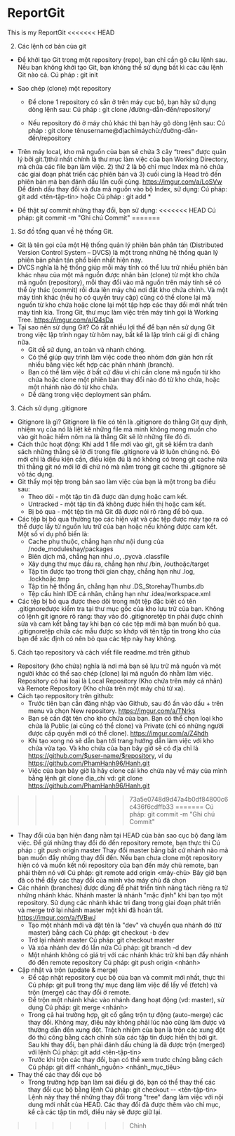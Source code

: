 ﻿# ReportGit
This is my ReportGit
<<<<<<< HEAD

2. Các lệnh cơ bản của git
 + Để khởi tạo Git trong một repository (repo), bạn chỉ cần gõ câu lệnh sau. Nếu bạn không khởi tạo Git, bạn không thể sử dụng bất kì các câu lệnh Git nào cả.
    Cú pháp : git init


 + Sao chép (clone) một repository
   - Để clone 1 repository có sẵn ở trên máy cục bộ, bạn hãy sử dụng dòng lệnh sau:
      Cú pháp : git clone /đường-dẫn-đến/repository/

   - Nếu repository đó ở máy chủ khác thì bạn hãy gõ dòng lệnh sau:
      Cú pháp : git clone tênusername@địachỉmáychủ:/đường-dẫn-đến/repository


  + Trên máy local, kho mã nguồn của bạn sẽ chứa 3 cây “trees” được quản lý bởi git.1)thứ nhất chính là thư mục làm việc của bạn Working Directory, mà chứa các file bạn làm việc. 2) thứ 2 là bộ chỉ mục Index mà nó chứa các giai đoạn phát triển các phiên bản và 3) cuối cùng là Head trỏ đến phiên bản mà bạn đánh dấu lần cuối cùng.
       https://imgur.com/a/LoSVw
     Để đánh dấu thay đổi và đưa mã nguồn vào bộ Index, sử dụng:
       Cú pháp: git add <tên-tập-tin>
     hoặc
       Cú pháp : git add *

   - Để thật sự commit những thay đổi, bạn sử dụng:
<<<<<<< HEAD
     Cú pháp: git commit -m "Ghi chú Commit"
=======
1. Sơ đồ tổng quan về hệ thống Git.
- Git là tên gọi của một Hệ thống quản lý phiên bản phân tán (Distributed Version Control System – DVCS) là một trong những hệ thống quản lý phiên bản phân tán phổ biến nhất hiện nay.
- DVCS nghĩa là hệ thống giúp mỗi máy tính có thể lưu trữ nhiều phiên bản khác nhau của một mã nguồn được nhân bản (clone) từ một kho chứa mã nguồn (repository), mỗi thay đổi vào mã nguồn trên máy tính sẽ có thể ủy thác (commit) rồi đưa lên máy chủ nơi đặt kho chứa chính. Và một máy tính khác (nếu họ có quyền truy cập) cũng có thể clone lại mã nguồn từ kho chứa hoặc clone lại một tập hợp các thay đổi mới nhất trên máy tính kia. Trong Git, thư mục làm việc trên máy tính gọi là Working Tree.
 https://imgur.com/a/Q4sDa
- Tại sao nên sử dụng Git?
  Có rất nhiều lợi thế để bạn nên sử dụng Git trong việc lập trình ngay từ hôm nay, bất kể là lập trình cái gì đi chăng nữa.
  + Git dễ sử dụng, an toàn và nhanh chóng.
  + Có thể giúp quy trình làm việc code theo nhóm đơn giản hơn rất nhiều bằng việc kết hợp các phân nhánh (branch).
  + Bạn có thể làm việc ở bất cứ đâu vì chỉ cần clone mã nguồn từ kho chứa hoặc clone một phiên bản thay đổi nào đó từ kho chứa, hoặc một nhánh nào đó từ kho chứa.
  + Dễ dàng trong việc deployment sản phẩm.
3. Cách sử dụng .gitignore
- Gitignore là gì?
  Gitignore là file có tên là .gitignore do thằng Git quy định, nhiệm vụ của nó là liệt kê những file mà mình không mong muốn cho vào git hoặc hiểm nôm na là thằng Git sẽ lờ những file đó đi.
- Cách thức hoạt động: Khi add 1 file mới vào git, git sẽ kiểm tra danh sách những thằng sẽ lờ đi trong file .gitignore và lờ luôn chúng nó. Đó mới chỉ là điều kiện cần, điều kiện đủ là nó không có trong git cache nữa thì thằng git nó mới lờ đi chứ nó mà nằm trong git cache thì .gitignore sẽ vô tác dụng.
- Git thấy mọi tệp trong bản sao làm việc của bạn là một trong ba điều sau:
  + Theo dõi - một tập tin đã được dàn dựng hoặc cam kết.
  + Untracked - một tập tin đã không được hiển thị hoặc cam kết. 
  + Bị bỏ qua - một tệp tin mà Git đã được nói rõ ràng để bỏ qua.
- Các tệp bị bỏ qua thường tạo các hiện vật và các tệp được máy tạo ra có thể được lấy từ nguồn lưu trữ của bạn hoặc nếu không được cam kết. Một số ví dụ phổ biến là:
  + Cache phụ thuộc, chẳng hạn như nội dung của /node_moduleshay/packages
  + Biên dịch mã, chẳng hạn như .o, .pycvà .classfile
  + Xây dựng thư mục đầu ra, chẳng hạn như /bin, /outhoặc/target
  + Tập tin được tạo trong thời gian chạy, chẳng hạn như .log, .lockhoặc.tmp
  + Tập tin hệ thống ẩn, chẳng hạn như .DS_StorehayThumbs.db
  + Tệp cấu hình IDE cá nhân, chẳng hạn như .idea/workspace.xml
- Các tệp bị bỏ qua được theo dõi trong một tệp đặc biệt có tên .gitignoređược kiểm tra tại thư mục gốc của kho lưu trữ của bạn. Không có lệnh git ignore rõ ràng: thay vào đó .gitignoretệp tin phải được chỉnh sửa và cam kết bằng tay khi bạn có các tệp mới mà bạn muốn bỏ qua. .gitignoretệp chứa các mẫu được so khớp với tên tập tin trong kho của bạn để xác định có nên bỏ qua các tệp này hay không.
5. Cách tạo repository và cách viết file readme.md trên github
- Repository (kho chứa) nghĩa là nơi mà bạn sẽ lưu trữ mã nguồn và một người khác có thể sao chép (clone) lại mã nguồn đó nhằm làm việc. Repository có hai loại là Local Repository (Kho chứa trên máy cá nhân) và Remote Repository (Kho chứa trên một máy chủ từ xa).
- Cách tạo reppository trên github:
  + Trước tiên bạn cần đăng nhập vào Github, sau đó ấn vào dấu + trên menu và chọn New repository.
		https://imgur.com/a/TNrks
  + Bạn sẽ cần đặt tên cho kho chứa của bạn. Bạn có thể chọn loại kho chứa là Public (ai cũng có thể clone) và Private (chỉ có những người được cấp quyền mới có thể clone).
         	https://imgur.com/a/Z4hdh
  + Khi tạo xong nó sẽ dẫn bạn tới trang hướng dẫn làm việc với kho chứa vừa tạo. Và kho chứa của bạn bây giờ sẽ có địa chỉ là https://github.com/$user-name/$repository, ví dụ https://github.com/PhamHanh96/Hanh.git
  + Việc của bạn bây giờ là hãy clone cái kho chứa này về máy của mình bằng lệnh git clone địa_chỉ
		vd: git clone https://github.com/PhamHanh96/Hanh.git
  
>>>>>>> 73a5e0748d9d47a4b0df84800c6c436f6cdffb33
=======
       Cú pháp: git commit -m "Ghi chú Commit"
  
  + Thay đổi của bạn hiện đang nằm tại HEAD của bản sao cục bộ đang làm việc. Để gửi những thay đổi đó đến repository remote, bạn thực thi
      Cú pháp : git push origin master
    Thay đổi master bằng bất cứ nhánh nào mà bạn muốn đầy những thay đổi đến.
    Nếu bạn chưa clone một repository hiện có và muốn kết nối repository của bạn đến máy chủ remote, bạn phải thêm nó với
     Cú pháp: git remote add origin <máy-chủ>
    Bây giờ bạn đã có thể đẩy các thay đổi của mình vào máy chủ đã chọn
  + Các nhánh (branches) được dùng để phát triển tính năng tách riêng ra từ những nhánh khác. Nhánh master là nhánh "mặc định" khi bạn tạo một repository. Sử dụng các nhánh khác tri đang trong giai đoạn phát triển và merge trở lại nhánh master một khi đã hoàn tất.
    https://imgur.com/a/fVBwJ
    - Tạo một nhánh mới và đặt tên là "dev" và chuyển qua nhánh đó (từ master) bằng cách 
     Cú pháp: git checkout -b dev
    - Trở lại nhánh master
     Cú pháp: git checkout master
    - Và xóa nhánh dev đó lần nửa
     Cú pháp: git branch -d dev
    - Một nhánh không có giá trị với các nhánh khác trừ khi bạn đẩy nhánh đó đến remote repository
     Cú pháp: git push origin <nhánh>
  + Cập nhật và trộn (update & merge)
    - Để cập nhật repository cục bộ của bạn và commit mới nhất, thực thi
       Cú pháp: git pull
      trong thự mục đang làm việc để lấy về (fetch) và trộn (merge) các thay đổi ở remote.
    - Để trộn một nhánh khác vào nhánh đang hoạt động (vd: master), sử dụng
       Cú pháp: git merge <nhánh>
    - Trong cả hai trường hợp, git cố gắng trộn tự động (auto-merge) các thay đổi. Không may, điều này không phải lúc nào cũng làm được và thường dẫn đến xung đột. Trách nhiệm của bạn là trộn các xung đột đó thủ công bằng cách chỉnh sửa các tập tin được hiển thị bởi git. Sau khi thay đổi, bạn phải đánh dấu chúng là đã được trộn (merged) với lệnh
       Cú pháp: git add <tên-tập-tin>
    - Trước khi trộn các thay đổi, bạn có thể xem trước chúng bằng cách
       Cú pháp: git diff <nhánh_nguồn> <nhánh_mục_tiêu>
  + Thay thế các thay đổi cục bộ 
    - Trong trường hợp bạn làm sai điều gì đó, bạn có thể thay thế các thay đổi cục bộ bằng lệnh 
       Cú pháp: git checkout -- <tên-tập-tin>
      Lệnh này thay thế những thay đổi trong "tree" đang làm việc với nội dung mới nhất của HEAD. Các thay đổi đã được thêm vào chỉ mục, kể cả các tập tin mới, điều này sẽ được giữ lại.
    



    
    
>>>>>>> Chinh
